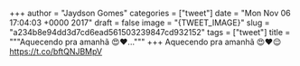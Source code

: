
+++
author = "Jaydson Gomes"
categories = ["tweet"]
date = "Mon Nov 06 17:04:03 +0000 2017"
draft = false
image = "{TWEET_IMAGE}"
slug = "a234b8e94dd3d7cd6ead561503239847cd932152"
tags = ["tweet"]
title = """Aquecendo pra amanhã 😍❤️..."""
+++
Aquecendo pra amanhã 😍❤️😌 https://t.co/bftQNJBMpV
